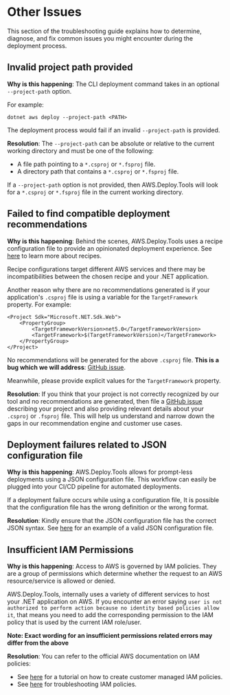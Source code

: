 # Other Issues
This section of the troubleshooting guide explains how to determine, diagnose, and fix common issues you might encounter during the deployment process.

## Invalid project path provided

**Why is this happening**: The CLI deployment command takes in an optional `--project-path` option.

For example:
```
dotnet aws deploy --project-path <PATH>
```
The deployment process would fail if an invalid `--project-path` is provided.

**Resolution**: The `--project-path` can be absolute or relative to the current working directory and must be one of the following:

 - A file path pointing to a `*.csproj` or `*.fsproj` file.
 - A directory path that contains a `*.csproj` or `*.fsproj` file.

If a `--project-path` option is not provided, then AWS.Deploy.Tools will look for a `*.csproj` or `*.fsproj` file in the current working directory.

## Failed to find compatible deployment recommendations

**Why is this happening**: Behind the scenes, AWS.Deploy.Tools uses a recipe configuration file to provide an opinionated deployment experience. See [here](../../docs/features/recipe/) to learn more about recipes.

Recipe configurations target different AWS services and there may be incompatibilities between the chosen recipe and your .NET application.

Another reason why there are no recommendations generated is if your application's `.csproj` file is using a variable for the `TargetFramework` property.
For example:


    <Project Sdk="Microsoft.NET.Sdk.Web">
	    <PropertyGroup>
		    <TargetFrameworkVersion>net5.0</TargetFrameworkVersion>
		    <TargetFramework>$(TargetFrameworkVersion)</TargetFramework>
	    </PropertyGroup>
	</Project>
    
No recommendations will be generated for the above `.csproj` file.
**This is a bug which we will address**: [GitHub issue](https://github.com/aws/aws-dotnet-deploy/issues/550). 

Meanwhile, please provide explicit values for the `TargetFramework` property. 

**Resolution**: If you think that your project is not correctly recognized by our tool and no recommendations are generated, then file a [GitHub issue](https://github.com/aws/aws-dotnet-deploy/issues/new/choose) describing your project and also providing relevant details about your `.csproj` or `.fsproj` file. This will help us understand and narrow down the gaps in our recommendation engine and customer use cases.

## Deployment failures related to JSON configuration file

**Why is this happening**: AWS.Deploy.Tools allows for prompt-less deployments using a JSON configuration file. This workflow can easily be plugged into your CI/CD pipeline for automated deployments. 

If a deployment failure occurs while using a configuration file, It is possible that the configuration file has the wrong definition or the wrong format.

**Resolution**: Kindly ensure that the JSON configuration file has the correct JSON syntax. See [here](../../docs/features/config-file/) for an example of a valid JSON configuration file.

## Insufficient IAM Permissions

**Why is this happening**: Access to AWS is governed by IAM policies. They are a group of permissions which determine whether the request to an AWS resource/service is allowed or denied.

AWS.Deploy.Tools, internally uses a variety of different services to host your .NET application on AWS. If you encounter an error saying `user is not authorized to perform action because no identity based policies allow it`, that means you need to add the corresponding permission to the IAM policy that is used by the current IAM role/user.

**Note: Exact wording for an insufficient permissions related errors may differ from the above**

**Resolution**: You can refer to the official AWS documentation on IAM policies:

* See [here](https://docs.aws.amazon.com/IAM/latest/UserGuide/tutorial_managed-policies.html) for a tutorial on how to create customer managed IAM policies.
* See [here](https://docs.aws.amazon.com/IAM/latest/UserGuide/troubleshoot_policies.html) for troubleshooting IAM policies.